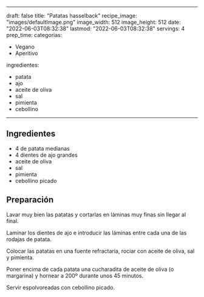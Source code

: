 
---
draft: false
title: "Patatas hasselback"
recipe_image: "images/defaultImage.png"
image_width: 512
image_height: 512
date: "2022-06-03T08:32:38"
lastmod: "2022-06-03T08:32:38"
servings: 4
prep_time: 
categorias:
  - Vegano
  - Aperitivo

ingredientes:
  - patata
  - ajo
  - aceite de oliva
  - sal
  - pimienta
  - cebollino
---

## Ingredientes
- 4  de patata medianas
- 4 dientes de ajo grandes
- aceite de oliva
- sal
- pimienta
- cebollino picado

## Preparación
Lavar muy bien las patatas y cortarlas en láminas muy finas sin llegar al final.

Laminar los dientes de ajo e introducir las láminas entre cada una de las rodajas de patata.

Colocar las patatas en una fuente refractaria, rociar con aceite de oliva, sal y pimienta.

Poner encima de cada patata una cucharadita de aceite de oliva (o margarina) y hornear a 200º durante unos 45 minutos.

Servir espolvoreadas con cebollino picado.


